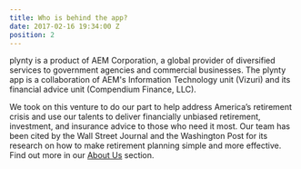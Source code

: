 ```yaml
---
title: Who is behind the app?
date: 2017-02-16 19:34:00 Z
position: 2
---
```


plynty is a product of AEM Corporation, a global provider of diversified services to government agencies and commercial businesses.  The plynty app is a collaboration of AEM's Information Technology unit (Vizuri) and its financial advice unit (Compendium Finance, LLC).

We took on this venture to do our part to help address America’s retirement crisis and use our talents to deliver financially unbiased retirement, investment, and insurance advice to those who need it most. Our team has been cited by the Wall Street Journal and the Washington Post for its research on how to make retirement planning simple and more effective.  Find out more in our [About Us](https://plynty.com/aboutus.html) section.